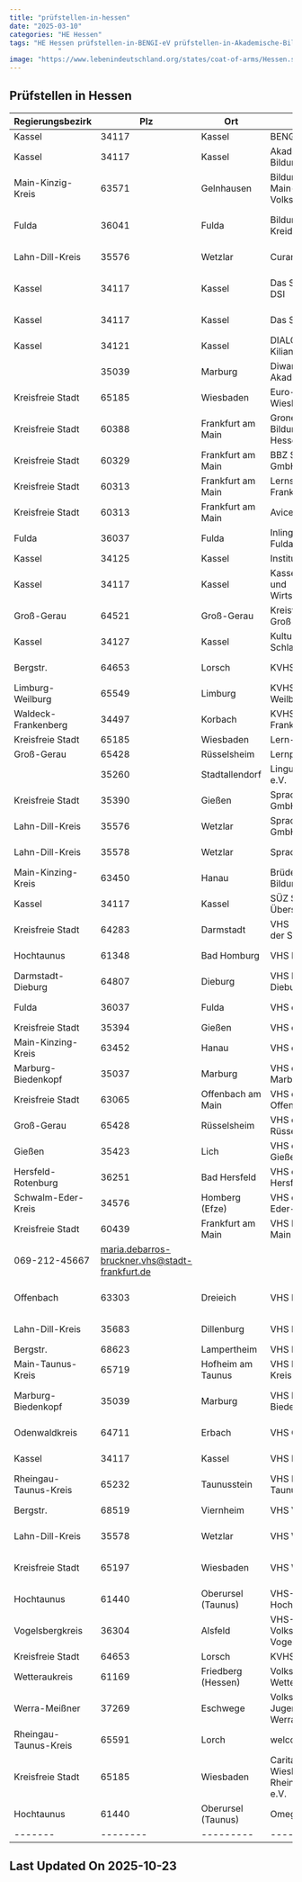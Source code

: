 ```yaml
---
title: "prüfstellen-in-hessen"
date: "2025-03-10"
categories: "HE Hessen"
tags: "HE Hessen prüfstellen-in-BENGI-eV prüfstellen-in-Akademische-Bildungsplattform-eV prüfstellen-in-Bildungspartner-Main-Kinzig-GmbH---Volkshochschule prüfstellen-in-Bildungsverein-Kreidekreis-eV prüfstellen-in-Curantis-Akademie prüfstellen-in-Das-Spracheninstitut-DSI prüfstellen-in-Das-Sprachinstitut-DSI prüfstellen-in-DIALOG-Institut-Dr-Kilian prüfstellen-in-Diwan-Marburg-Akademie prüfstellen-in-Euro-Schulen-Wiesbaden prüfstellen-in-Grone-Bildungszentren-Hessen-gGmbH prüfstellen-in-BBZ-Sprachenschule-GmbH prüfstellen-in-Lernstudio-HandG-Frankfurt-UG prüfstellen-in-Avicenna-Institut-eV prüfstellen-in-Inlingua-Sprachschule-Fulda prüfstellen-in-Institut-für-Sprachen prüfstellen-in-Kasseler-Sprachen--und-Wirtschaftsschulen prüfstellen-in-Kreisvolkshochschule-Groß-Gerau prüfstellen-in-Kulturzentrum-Schlachthof prüfstellen-in-KVHS-Bergstr prüfstellen-in-KVHS-Kreis-Limburg-Weilburg prüfstellen-in-KVHS-Waldeck-Frankenberg prüfstellen-in-Lern-Planet prüfstellen-in-Lernportal prüfstellen-in-Lingua-Oeconomicus-eV prüfstellen-in-Sprache-and-Bildung-GmbH prüfstellen-in-Sprache-and-Bildung-GmbH prüfstellen-in-Sprachportal-GmbH prüfstellen-in-Brüder-Grimm-Bildungszentrum prüfstellen-in-SÜZ-Sprachen--und-Übersetzungszentrum prüfstellen-in-VHS---Kulturinstitute-der-Stadt-Darmstadt prüfstellen-in-VHS-Bad-Homburg prüfstellen-in-VHS-Darmstadt-Dieburg prüfstellen-in-VHS-der-Stadt-Fulda prüfstellen-in-VHS-der-Stadt-Gießen prüfstellen-in-VHS-der-Stadt-Hanau prüfstellen-in-VHS-der-Stadt-Marburg prüfstellen-in-VHS-der-Stadt-Offenbach prüfstellen-in-VHS-der-Stadt-Rüsselsheim prüfstellen-in-VHS-des-Landkreises-Gießen prüfstellen-in-VHS-des-Landkreises-Hersfeld-Rotenburg prüfstellen-in-VHS-des-Schwalm-Eder-Kreises prüfstellen-in-VHS-Frankfurt-am-Main prüfstellen-in-VHS-Kreis-Offenbach prüfstellen-in-VHS-Lahn-Dill-Kreis prüfstellen-in-VHS-Lampertheim prüfstellen-in-VHS-Main-Taunus-Kreis prüfstellen-in-VHS-Marburg-Biedenkopf prüfstellen-in-VHS-Odenwaldkreis prüfstellen-in-VHS-Region--Kassel prüfstellen-in-VHS-Rheingau-Taunus prüfstellen-in-VHS-Viernheim prüfstellen-in-VHS-Wetzlar prüfstellen-in-VHS-Wiesbaden-eV prüfstellen-in-VHS-Kreis-d-Hochtaunuskreises prüfstellen-in-VHS-Volkshochschule-des-Vogelsbergkreises prüfstellen-in-KVHS-Bergstraße prüfstellen-in-Volkshochschule-des-Wetteraukreises prüfstellen-in-Volkshochschule-Jugend-Freizeit-Werra-Meißner prüfstellen-in-welcome-gGmbH prüfstellen-in-Caritasverband-Wiesbaden-Rheingau-Taunus-eV prüfstellen-in-Omega-Institut prüfstellen-in-Kassel prüfstellen-in-Gelnhausen prüfstellen-in-Fulda prüfstellen-in-Wetzlar prüfstellen-in-Marburg prüfstellen-in-Wiesbaden prüfstellen-in-Frankfurt-am-Main prüfstellen-in-Groß-Gerau prüfstellen-in-Lorsch prüfstellen-in-Limburg prüfstellen-in-Korbach prüfstellen-in-Rüsselsheim prüfstellen-in-Stadtallendorf prüfstellen-in-Gießen prüfstellen-in-Hanau prüfstellen-in-Darmstadt prüfstellen-in-Bad-Homburg prüfstellen-in-Dieburg prüfstellen-in-Offenbach-am-Main prüfstellen-in-Lich prüfstellen-in-Bad-Hersfeld prüfstellen-in-Homberg-(Efze) prüfstellen-in-Dreieich prüfstellen-in-Dillenburg prüfstellen-in-Lampertheim prüfstellen-in-Hofheim-am-Taunus prüfstellen-in-Erbach prüfstellen-in-Taunusstein prüfstellen-in-Viernheim prüfstellen-in-Oberursel-(Taunus) prüfstellen-in-Alsfeld prüfstellen-in-Friedberg-(Hessen) prüfstellen-in-Eschwege prüfstellen-in-Lorch prüfstellen-in-34117 prüfstellen-in-63571 prüfstellen-in-36041 prüfstellen-in-35576 prüfstellen-in-34121 prüfstellen-in-35039 prüfstellen-in-65185 prüfstellen-in-60388 prüfstellen-in-60329 prüfstellen-in-60313 prüfstellen-in-36037 prüfstellen-in-34125 prüfstellen-in-64521 prüfstellen-in-34127 prüfstellen-in-64653 prüfstellen-in-65549 prüfstellen-in-34497 prüfstellen-in-65428 prüfstellen-in-35260 prüfstellen-in-35390 prüfstellen-in-35578 prüfstellen-in-63450 prüfstellen-in-64283 prüfstellen-in-61348 prüfstellen-in-64807 prüfstellen-in-35394 prüfstellen-in-63452 prüfstellen-in-35037 prüfstellen-in-63065 prüfstellen-in-35423 prüfstellen-in-36251 prüfstellen-in-34576 prüfstellen-in-60439 prüfstellen-in-63303 prüfstellen-in-35683 prüfstellen-in-68623 prüfstellen-in-65719 prüfstellen-in-64711 prüfstellen-in-65232 prüfstellen-in-68519 prüfstellen-in-65197 prüfstellen-in-61440 prüfstellen-in-36304 prüfstellen-in-61169 prüfstellen-in-37269 prüfstellen-in-65591
            "
image: "https://www.lebenindeutschland.org/states/coat-of-arms/Hessen.svg"
---
```


## Prüfstellen in Hessen

| Regierungsbezirk | Plz | Ort | Einrichtung | Straße | Telefon | Email |
|-------|--------|---------|---------|---------|---------|---------|
|Kassel|34117|Kassel|BENGI e.V.|Die Freiheit 14|0561-50958|bengi-ks@t-online.de|
|Kassel|34117|Kassel|Akademische Bildungsplattform e.V.|Wilhelmstraße 6|0561-890202|cigdem.dumlu@abplattform.de|
|Main-Kinzig-Kreis|63571|Gelnhausen|Bildungspartner Main-Kinzig GmbH - Volkshochschule|Frankfurter Straße 30|06051-91679 0|vhs@bildungspartner-mk.de|
|Fulda|36041|Fulda|Bildungsverein Kreidekreis e.V.|Agnes-Huenninger-Str. 12|0661/78450|bvkk@gmx.de|
|Lahn-Dill-Kreis|35576|Wetzlar|Curantis-Akademie|Charlotte-Bamberg-Str. 6|06441-30990|h.taub@curantes.de|
|Kassel|34117|Kassel|Das Spracheninstitut DSI|Untere Königsstraße 58|09561-72987-109||
|Kassel|34117|Kassel|Das Sprachinstitut DSI|Untere Königsstr. 58|056172987109|info@spracheninstitut.com|
|Kassel|34121|Kassel|DIALOG-Institut Dr. Kilian|Tischbeinstr. 32|0561-710586|institut@dialog-kilian.de|
| |35039|Marburg|Diwan-Marburg Akademie|Neue Kasseler Straße 2|06421-9839100|info@diwan-marburg.de|
|Kreisfreie Stadt|65185|Wiesbaden|Euro-Schulen Wiesbaden|Luisenstr. 28|0611-99208-12|info@es.wiesbaden.eso.de|
|Kreisfreie Stadt|60388|Frankfurt am Main|Grone Bildungszentren Hessen gGmbH|Gerbermühlstr. 11|069-408998752|deutsch-frankfurt@grone.de|
|Kreisfreie Stadt|60329|Frankfurt am Main|BBZ Sprachenschule GmbH|Gutleutstraße 34-36|069-348771460|info@bbz-sprachschule.com|
|Kreisfreie Stadt|60313|Frankfurt am Main|Lernstudio H&G Frankfurt UG|Bleichstraße 38a|069-36603637|lernstudiofrankfurt@gmail.com|
|Kreisfreie Stadt|60313|Frankfurt am Main|Avicenna Institut e.V.|Zeil 41|069-71712874|integration@avicenna-ev.de|
|Fulda|36037|Fulda|Inlingua Sprachschule Fulda|Rabanusstraße 40-42|0661-90272401|info@inlingua-fulda.de|
|Kassel|34125|Kassel|Institut für Sprachen|Die Freiheit 19|0561-2860020|info@ifs-kassel.de|
|Kassel|34117|Kassel|Kasseler Sprachen- und Wirtschaftsschulen|Fünffensterstr. 4|0561-7126630|info@kasselersprachenschule.de|
|Groß-Gerau|64521|Groß-Gerau|Kreisvolkshochschule Groß-Gerau|Hauptstr. 1|06152/1870-406|info@KVHSGG.de|
|Kassel|34127|Kassel|Kulturzentrum Schlachthof|Mombachstr. 12|0561-983500|g.pause@schlachthof-kassel.de|
|Bergstr.|64653|Lorsch|KVHS Bergstr.|Marktplatz 1|06251-1729666||
|Limburg-Weilburg|65549|Limburg|KVHS Kreis Limburg-Weilburg|Diezer Str. 35|06431-911614|heimbuch@vhs-Limburg-Weilburg.de|
|Waldeck-Frankenberg|34497|Korbach|KVHS Waldeck-Frankenberg|Briloner Landstraße 36|05631 9773-0|info@vhs-waldeck-frankenberg.de|
|Kreisfreie Stadt|65185|Wiesbaden|Lern-Planet|Rheinstr. 95|0611 3417341|info@lern-planet.de|
|Groß-Gerau|65428|Rüsselsheim|Lernportal|Grabenstr. 30|06142-738828|info@das-lernportal.com|
| |35260|Stadtallendorf|Lingua Oeconomicus e.V.|Schlesierstr. 30|06428-4416626|wiegand@lingua-oeconomicus.de|
|Kreisfreie Stadt|35390|Gießen|Sprache & Bildung GmbH|Katharinenstr. 19|0641-9717693|v.prax@sprache-und-bildung.de|
|Lahn-Dill-Kreis|35576|Wetzlar|Sprache & Bildung GmbH|Philipsstr. 2|06441-48760|wetzlar@sprache-und-bildung.de|
|Lahn-Dill-Kreis|35578|Wetzlar|Sprachportal GmbH|Willy- brandt-Platz 7|06441-87202441|info@sprachportal-wetzlar.de|
|Main-Kinzing-Kreis|63450|Hanau|Brüder Grimm Bildungszentrum|Langstr. 60|06181-12506|info@bruedergrimm.net|
|Kassel|34117|Kassel|SÜZ Sprachen- und Übersetzungszentrum|Garde-du-Corps-Str. 1|0561-5214868 + 69|Suuezentrum@aol.com|
|Kreisfreie Stadt|64283|Darmstadt|VHS - Kulturinstitute der Stadt Darmstadt|Große Bachgasse 2|06151-133254|karin.hock@darmstadt.de|
|Hochtaunus|61348|Bad Homburg|VHS Bad Homburg|Elisabethenstr. 4-8||info.vhs@bad-homburg.de|
|Darmstadt-Dieburg|64807|Dieburg|VHS Darmstadt-Dieburg|Albinistr. 23|06071-8812301|f.marx@ladadi.de|
|Fulda|36037|Fulda|VHS der Stadt Fulda|Unterm-Heilig-Kreuz 1|0661/1021474|Heidemarie.Franzmann@fulda.de|
|Kreisfreie Stadt|35394|Gießen|VHS der Stadt Gießen|Fröbelstr. 65|0641-3061469|birgit.lesch-koenig@giessen.de|
|Main-Kinzing-Kreis|63452|Hanau|VHS der Stadt Hanau|Ulanenplatz 4|06181-92380-30|eva.hintner@vhs-hanau.de|
|Marburg-Biedenkopf|35037|Marburg|VHS der Stadt Marburg|Deutschhausstr. 38|06421-201464|kristine.umland@marburg-stadt.de|
|Kreisfreie Stadt|63065|Offenbach am Main|VHS der Stadt Offenbach|Berliner Str. 77|069-8065-3823|Pia.Glueck@offenbach.de|
|Groß-Gerau|65428|Rüsselsheim|VHS der Stadt Rüsselsheim|Am Treff 1|06142-832737|anmeldung@kultur123ruesselsheim.de|
|Gießen|35423|Lich|VHS des Landkreises Gießen|Kreuzweg 33|06404-916323|werner.leipold@lkgi.de|
|Hersfeld-Rotenburg|36251|Bad Hersfeld|VHS des Landkreises Hersfeld-Rotenburg|Leinenweberstr. 5|06621-640929||
|Schwalm-Eder-Kreis|34576|Homberg (Efze)|VHS des Schwalm-Eder-Kreises|Parkstr. 6|05681-775404 od.-401|vhs@schwalm-eder-kreis.de|
|Kreisfreie Stadt|60439|Frankfurt am Main|VHS Frankfurt am Main|Tituscorso 7|069-212-33378/
069-212-45667|maria.debarros-bruckner.vhs@stadt-frankfurt.de|
|Offenbach|63303|Dreieich|VHS Kreis Offenbach|Frankfurter Str. 160-166, Haus 1|06103-31311313|vhs@kreis-offenbach.de|
|Lahn-Dill-Kreis|35683|Dillenburg|VHS Lahn-Dill-Kreis|Bahnhofstr. 10|02771/407-758|info@lahn-dill-akademie.de|
|Bergstr.|68623|Lampertheim|VHS Lampertheim|Haus am Römer|06206-935364|vhs@lampertheim.de|
|Main-Taunus-Kreis|65719|Hofheim am Taunus|VHS Main-Taunus-Kreis|Pfarrgasse 38|06192-990118|flor@vhs-mtk.de|
|Marburg-Biedenkopf|35039|Marburg|VHS Marburg-Biedenkopf|Hermann-Jacobsohn-Weg 1|06421-405-6721|BendelC@Marburg-Biedenkopf.de|
|Odenwaldkreis|64711|Erbach|VHS Odenwaldkreis|Michelstädter Str. 12|06062 70-1733|m.doerr@odenwaldkreis.de |
|Kassel|34117|Kassel|VHS Region- Kassel|Wilhelmshöher Allee 19-21|0561-10030|katharina-seewald@landkreiskassel.de|
|Rheingau-Taunus-Kreis|65232|Taunusstein|VHS Rheingau-Taunus|Erich-Kästner-Str. 5|06128-9277-11|hellermann@vhs-rtk.de|
|Bergstr.|68519|Viernheim|VHS Viernheim|Bürgerhaus, Kreuzstr. 2-4|06204-963611|vhs@viernheim.de|
|Lahn-Dill-Kreis|35578|Wetzlar|VHS Wetzlar|Bahnhofstraße 3|06441-9943|daf@wetzlar.de|
|Kreisfreie Stadt|65197|Wiesbaden|VHS Wiesbaden e.V.|Alcide-de-Gasperi-Str. 4/5|0611-9889130|hschott@vhs-wiesbaden.de|
|Hochtaunus|61440|Oberursel (Taunus)|VHS-Kreis d. Hochtaunuskreises|Füllerstr. 1|06171-5848-0|info@vhs-hochtaunus.de|
|Vogelsbergkreis|36304|Alsfeld|VHS-Volkshochschule des Vogelsbergkreises|Färbergasse 1|06631-792-770 o.-776|monika.schenker@vogelsbergkreis.de|
|Kreisfreie Stadt|64653|Lorsch|KVHS Bergstraße|Marktpl. 1|06251-177815|bjoern.brandhorst@bensheim.de|
|Wetteraukreis|61169|Friedberg (Hessen)|Volkshochschule des Wetteraukreises|Friedenstraße 18|06031-83-6630|deutsch-info@vhs-wetterau.de|
|Werra-Meißner|37269|Eschwege|Volkshochschule Jugend, Freizeit Werra-Meißner|Vor dem Berge 1|05651-7429-15|info@vhs-eschwege.de|
|Rheingau-Taunus-Kreis|65591|Lorch|welcome gGmbH|Wisperstraße 37|0163-9268832|a.takhsh@welcome-ggmbh.com|
|Kreisfreie Stadt|65185|Wiesbaden|Caritasverband Wiesbaden-Rheingau-Taunus e.V.|Friedrichstraße 26-28|0611-174-129|ersoy.goeksen@caritas-wirt.de|
|Hochtaunus|61440|Oberursel (Taunus)|Omega Institut|Holzweg-Passage 12|06171 923 90 30|info@omega-institut.de|
|-------|--------|---------|---------|---------|---------|---------|


## Last Updated On 2025-10-23